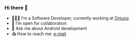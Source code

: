 ### Hi there 👋

- 👨🏻‍💻 I’m a Software Developer, currently working at [Onjuno](https://onjuno.com)
- 🤝 I’m open for collaboration
- 💬 Ask me about Android development
- 📤 How to reach me: [e-mail](mailto:anshul070300@gmail.com)
